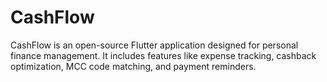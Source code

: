 # CashFlow
CashFlow is an open-source Flutter application designed for personal finance management. It includes features like expense tracking, cashback optimization, MCC code matching, and payment reminders.
